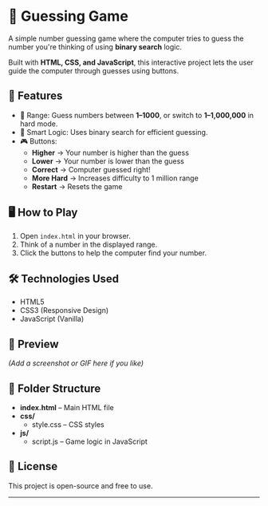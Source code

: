 # 🎯 Guessing Game

A simple number guessing game where the computer tries to guess the number you're thinking of using **binary search** logic.

Built with **HTML, CSS, and JavaScript**, this interactive project lets the user guide the computer through guesses using buttons.

## 🚀 Features
- 🔢 Range: Guess numbers between **1–1000**, or switch to **1–1,000,000** in hard mode.
- 🧠 Smart Logic: Uses binary search for efficient guessing.
- 🎮 Buttons:
  - **Higher** → Your number is higher than the guess
  - **Lower** → Your number is lower than the guess
  - **Correct** → Computer guessed right!
  - **More Hard** → Increases difficulty to 1 million range
  - **Restart** → Resets the game

## 🖥️ How to Play
1. Open `index.html` in your browser.
2. Think of a number in the displayed range.
3. Click the buttons to help the computer find your number.

## 🛠️ Technologies Used
- HTML5
- CSS3 (Responsive Design)
- JavaScript (Vanilla)

## 📸 Preview
*(Add a screenshot or GIF here if you like)*

## 📁 Folder Structure
- **index.html** – Main HTML file
- **css/**
  - style.css – CSS styles
- **js/**
  - script.js – Game logic in JavaScript

## 📌 License
This project is open-source and free to use.

---

